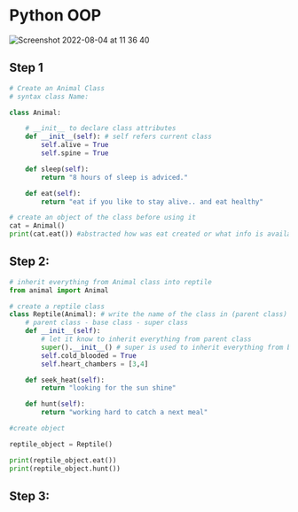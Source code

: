 # Python OOP

![Screenshot 2022-08-04 at 11 36 40](https://user-images.githubusercontent.com/102330725/182827196-3560be4f-dcc3-4eca-b768-255b9df7bc34.png)

## Step 1

```python
# Create an Animal Class
# syntax class Name:

class Animal:

    # __init__ to declare class attributes
    def __init__(self): # self refers current class
        self.alive = True
        self.spine = True

    def sleep(self):
        return "8 hours of sleep is adviced."

    def eat(self):
        return "eat if you like to stay alive.. and eat healthy"

# create an object of the class before using it
cat = Animal()
print(cat.eat()) #abstracted how was eat created or what info is available
```

## Step 2:

```python
# inherit everything from Animal class into reptile
from animal import Animal

# create a reptile class
class Reptile(Animal): # write the name of the class in (parent class) to inherit
    # parent class - base class - super class
    def __init__(self):
        # let it know to inherit everything from parent class
        super().__init__() # super is used to inherit everything from base class
        self.cold_blooded = True
        self.heart_chambers = [3,4]

    def seek_heat(self):
        return "looking for the sun shine"

    def hunt(self):
        return "working hard to catch a next meal"

#create object

reptile_object = Reptile()

print(reptile_object.eat())
print(reptile_object.hunt())
```

## Step 3:
